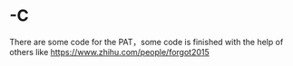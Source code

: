 # -C
There are some code  for the PAT，some code is finished with the help of others like  https://www.zhihu.com/people/forgot2015
